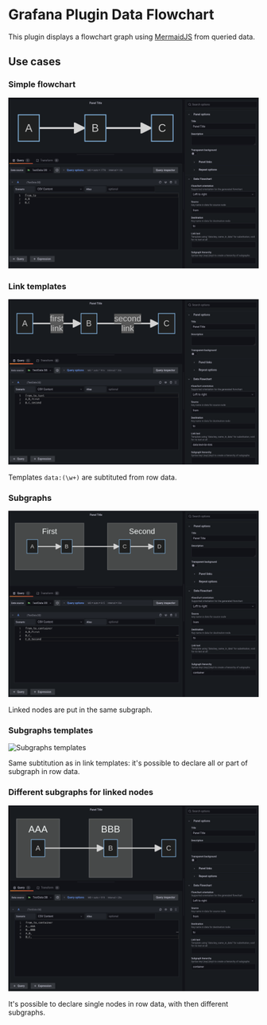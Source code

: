# Grafana Plugin Data Flowchart

This plugin displays a flowchart graph using [MermaidJS](https://github.com/mermaid-js/mermaid)
from queried data.

## Use cases

### Simple flowchart

![Very simple graph](./images/use-case-simple.png)

### Link templates

![Link text](./images/use-case-link-template.png)

Templates `data:(\w+)` are subtituted from row data.

### Subgraphs

![Subgraphs](./images/use-case-subgraph-link.png)

Linked nodes are put in the same subgraph.

### Subgraphs templates

![Subgraphs templates](./images/use-case-subgraph-templates.png)

Same subtitution as in link templates: it's possible to declare all or part of
subgraph in row data.

### Different subgraphs for linked nodes

![Distinct subgraphs](./images/use-case-subgraph-by-node.png)

It's possible to declare single nodes in row data, with then different subgraphs.

